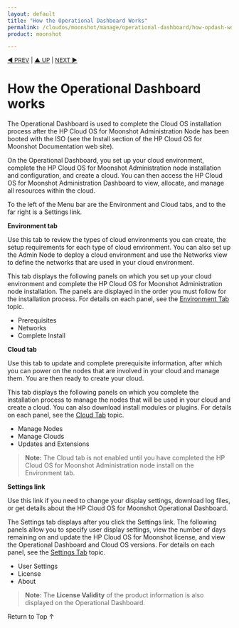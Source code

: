 ```yaml
---
layout: default
title: "How the Operational Dashboard Works"
permalink: /cloudos/moonshot/manage/operational-dashboard/how-opdash-works/
product: moonshot

---
```

<!--PUBLISHED-->


<script> 

function PageRefresh { 
onLoad="window.refresh"
}

PageRefresh();

</script>


<p style="font-size: small;"> <a href="/cloudos/moonshot/manage/operational-dashboard/">&#9664; PREV</a> | <a href="/cloudos/moonshot/manage/operational-dashboard/">&#9650; UP</a> | <a href="/cloudos/moonshot/manage/operational-dashboard/environment-tab/">NEXT &#9654;</a> </p>

# How the Operational Dashboard works
The Operational Dashboard is used to complete the Cloud OS installation process after the HP Cloud OS for Moonshot Administration Node has been booted with the ISO (see the Install section of the HP Cloud OS for Moonshot Documentation web site). 

On the Operational Dashboard, you set up your cloud environment, complete the HP Cloud OS for Moonshot Administration node installation and configuration, and create a cloud. You can then access the HP Cloud OS for Moonshot Administration Dashboard to view, allocate, and manage all resources within the cloud.

To the left of the Menu bar are the Environment and Cloud tabs, and to the far right is a Settings link. 

**Environment tab**

 Use this tab to review the types of cloud environments you can create, the setup requirements for each type of cloud environment. You can also set up the Admin Node to deploy a cloud environment and use the Networks view to define the networks that are used in your cloud environment. 

 This tab displays the following panels on which you set up your cloud environment and complete the HP Cloud OS for Moonshot Administration node installation. The panels are displayed in the order you must follow for the installation process. For details on each panel, see the [Environment Tab](/cloudos/moonshot/manage/operational-dashboard/environment-tab) topic.

 * Prerequisites
 * Networks
 * Complete Install
 
**Cloud tab**

 Use this tab to update and complete prerequisite information, after which you can power on the nodes that are involved in your cloud and manage them. You are then ready to create your  cloud.
 
 This tab displays the following panels on which you complete the installation process to manage the nodes that will be used in your cloud and create a cloud. You can also download install modules or plugins. For details on each panel, see the [Cloud Tab](/cloudos/moonshot/manage/operational-dashboard/cloud-tab) topic.

 * Manage Nodes
 * Manage Clouds
 * Updates and Extensions

> **Note:** The Cloud tab is not enabled until you have completed the HP Cloud OS for Moonshot Administration node install on the Environment tab.

**Settings link**

 Use this link if you need to change your display settings, download log files, or get details about the HP Cloud OS for Moonshot Operational Dashboard.
 
 The Settings tab displays after you click the Settings link. The following panels allow you to specify user display settings, view the number of days remaining on and update the HP Cloud OS for Moonshot license, and view the Operational Dashboard and Cloud OS versions. For details on each panel, see the [Settings Tab](/cloudos/moonshot/manage/operational-dashboard/settings-tab) topic.

 * User Settings
 * License
 * About

>**Note:** The **License Validity** of the product information is also displayed on the Operational Dashboard.

 <a href="#top" style="padding:14px 0px 14px 0px; text-decoration: none;"> Return to Top &#8593; </a>

